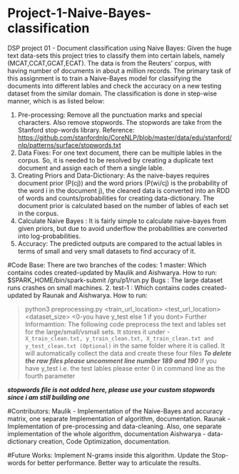# Project-1-Naive-Bayes-classification
DSP project 01 - Document classification using Naive Bayes:
Given the huge text data-sets this project tries to classify them into certain labels, namely (MCAT,CCAT,GCAT,ECAT). The data is from the Reuters' corpus, with having number of documents in about a million records.
The primary task of this assignment is to train a Naive-Bayes model for classifying the documents into different lables and check the accuracy on a new testing dataset from the similar domain. 
The classification is done in step-wise manner, which is as listed below:
1. Pre-processing: Remove all the punctuation marks and special characters. Also remove stopwords. The stopwords are take from the Stanford stop-words library. 
Reference: https://github.com/stanfordnlp/CoreNLP/blob/master/data/edu/stanford/nlp/patterns/surface/stopwords.txt
2. Data Fixes: For one text document, there can be multiple lables in the corpus. So, it is needed to be resolved by creating a duplicate text document and assign each of them a single lable.
3. Creating Priors and Data-Dictionary: As the naive-bayes requires document prior (P(cj)) and the word priors (P(wi/cj) is the probability of the word i in the document j), the cleaned data is converted into an RDD of words and counts/probabilities for creating data-dictionary.  The document prior is calculated based on the number of lables of each set in the corpus.
4. Calculate Naive Bayes : It is fairly simple to calculate naive-bayes from given priors, but due to avoid underflow the probabilities are converted into log-probabilities. 
5. Accuracy: The predicted outputs are compared to the actual lables in terms of small and very small datasets to find accuracy of it. 




#Code Base:
There are two branches of the codes:
1 master: Which contains codes created-updated by Maulik and Aishwarya.
How to run:  $SPARK_HOME/bin/spark-submit  <Project-Home>/gru/p1/run.py
Bugs : The large dataset runs crashes on small machines. 
2. test-1 : Which contains codes created-updated by Raunak and Aishwarya.
How to run:
 > python3 preprocessing.py <train_url_location> <test_url_location> <dataset_size> <0-you have y_test else 1 if you dont>
 Further Informamtion: The following code preprocess the text and lables set for the large/small/vsmall sets. 
 It stores it under - ``` 
 X_train_clean.txt, y_train_clean.txt, X_train_clean.txt and y_test_clean.txt (Optional) ```
 in the same folder where it is called. It will automatically collect the data and create these four files
 ***To delete the raw files please uncomment line number 189 and 190***
 If you have y_test i.e. the test lables please enter 0 in command line as the fourth parameter

 ***stopwords file is not added here, please use your custom stopwords since i am still building one***



#Contributors:
Maulik - Implementation of the Naive-Bayes and accuracy matrix, one separate Implementation of algorithm, documentation.
Raunak - Implementation of pre-processing and data-cleaning. Also, one separate implementation of the whole algorithm, documentation
Aishwarya - data-dictionary creation, Code Optimization, documentation.


#Future Works:
Implement N-grams inside this algorithm. 
Update the Stop-words for better performance. 
Better way to articulate the results. 